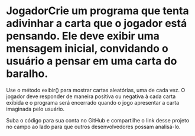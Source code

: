 # JogadorCrie um programa que tenta adivinhar a carta que o jogador está pensando. Ele deve exibir uma mensagem inicial, convidando o usuário a pensar em uma carta do baralho.

Use o método exibir() para mostrar cartas aleatórias, uma de cada vez. O jogador deve responder de maneira positiva ou negativa à cada carta exibida e o programa será encerrado quando o jogo apresentar a carta imaginada pelo usuário.

Suba o código para sua conta no GitHub e compartilhe o link desse projeto no campo ao lado para que outros desenvolvedores possam analisá-lo.
